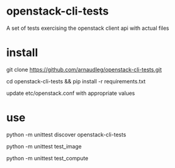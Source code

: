 openstack-cli-tests
================

A set of tests exercising the openstack client api with actual files

install
=======

git clone https://github.com/arnaudleg/openstack-cli-tests.git

cd openstack-cli-tests && pip install -r requirements.txt

update etc/openstack.conf with appropriate values

use
===

python -m unittest discover openstack-cli-tests

python -m unittest test_image

python -m unittest test_compute
